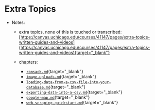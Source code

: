 # Extra Topics

- Notes:

  - extra topics, none of this is touched or transcribed: [https://canvas.uchicago.edu/courses/41147/pages/extra-topics-written-guides-and-videos](https://canvas.uchicago.edu/courses/41147/pages/extra-topics-written-guides-and-videos){target="_blank"}

  - chapters:
    - [`ransack.md`](https://github.com/firstdraft/appdev-chapters/blob/benp-edits/ransack.md){target="_blank"}
    - [`image-uploads.md`](https://github.com/firstdraft/appdev-chapters/blob/benp-edits/image-uploads.md){target="_blank"}
    - [`loading-data-from-a-csv-file-into-your-database.md`](https://github.com/firstdraft/appdev-chapters/blob/benp-edits/loading-data-from-a-csv-file-into-your-database.md){target="_blank"}
    - [`exporting-data-into-a-csv.md`](https://github.com/firstdraft/appdev-chapters/blob/benp-edits/exporting-data-into-a-csv.md){target="_blank"}
    - [`google-map.md`](https://github.com/firstdraft/appdev-chapters/blob/benp-edits/google-map.md){target="_blank"}
    - [`web-scraping-quickstart.md`](https://github.com/firstdraft/appdev-chapters/blob/benp-edits/web-scraping-quickstart.md){target="_blank"}